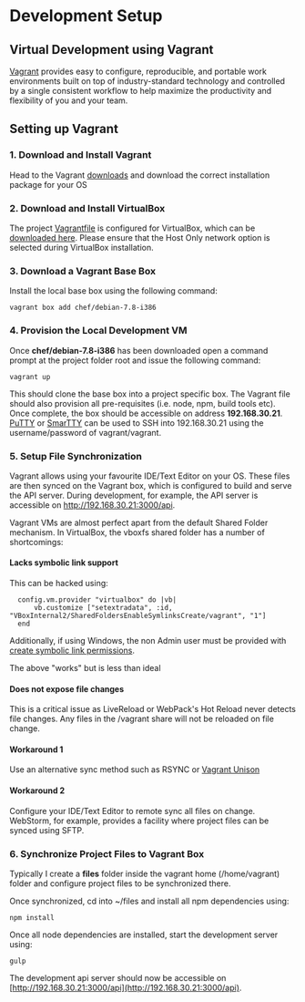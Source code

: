 # Development Setup

## Virtual Development using Vagrant

[Vagrant](https://www.vagrantup.com) provides easy to configure, reproducible, and portable work environments built on top of
industry-standard technology and controlled by a single consistent workflow to help maximize the productivity and flexibility of you and your team.

## Setting up Vagrant

### 1. Download and Install Vagrant

Head to the Vagrant [downloads](http://www.vagrantup.com/downloads) and download the correct installation package for your OS

### 2. Download and Install VirtualBox

The project [Vagrantfile](../Vagrantfile) is configured for VirtualBox, which can be [downloaded here](https://www.virtualbox.org/wiki/Downloads).
Please ensure that the Host Only network option is selected during VirtualBox installation.

### 3. Download a Vagrant Base Box

Install the local base box using the following command:

```
vagrant box add chef/debian-7.8-i386
```

### 4. Provision the Local Development VM

Once **chef/debian-7.8-i386** has been downloaded open a command prompt at the project folder root and issue the following command:

```
vagrant up
```

This should clone the base box into a project specific box. The Vagrant file should also provision all pre-requisites (i.e. node, npm, build tools etc). Once complete, the box should be
accessible on address **192.168.30.21**. [PuTTY](http://www.chiark.greenend.org.uk/~sgtatham/putty/download.html) or [SmarTTY](http://smartty.sysprogs.com/)
can be used to SSH into 192.168.30.21 using the username/password of vagrant/vagrant.

### 5. Setup File Synchronization

Vagrant allows using your favourite IDE/Text Editor on your OS. These files are then synced on the Vagrant box, which is configured to build and
serve the API server. During development, for example, the API server is accessible on http://192.168.30.21:3000/api.

Vagrant VMs are almost perfect apart from the default Shared Folder mechanism. In VirtualBox, the vboxfs shared folder has a number of shortcomings:

#### Lacks symbolic link support

This can be hacked using:

```
  config.vm.provider "virtualbox" do |vb|
      vb.customize ["setextradata", :id, "VBoxInternal2/SharedFoldersEnableSymlinksCreate/vagrant", "1"]
  end
```

Additionally, if using Windows, the non Admin user must be provided with [create symbolic link permissions](http://superuser.com/questions/124679/how-do-i-create-a-link-in-windows-7-home-premium-as-a-regular-user?answertab=votes#125981).

The above "works" but is less than ideal

#### Does not expose file changes

This is a critical issue as LiveReload or WebPack's Hot Reload never detects file changes. Any files in the /vagrant share will not be reloaded on file change.

#### Workaround 1

Use an alternative sync method such as RSYNC or [Vagrant Unison](https://github.com/mrdavidlaing/vagrant-unison)

#### Workaround 2

Configure your IDE/Text Editor to remote sync all files on change. WebStorm, for example, provides a facility where project files can be synced using SFTP.


### 6. Synchronize Project Files to Vagrant Box

Typically I create a **files** folder inside the vagrant home (/home/vagrant) folder and configure project files to be synchronized there.

Once synchronized, cd into ~/files and install all npm dependencies using:

```
npm install
```

Once all node dependencies are installed, start the development server using:

```
gulp
```

The development api server should now be accessible on [http://192.168.30.21:3000/api](http://192.168.30.21:3000/api).
